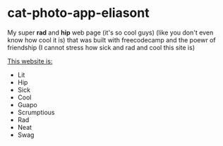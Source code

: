 # cat-photo-app-eliasont
My super **rad** and **hip** web page (it's so cool guys) (like you don't even know how cool it is) that was built with freecodecamp and the poewr of friendship (I cannot stress how sick and rad and cool this site is)

<u>This website is:</u>
* Lit
* Hip
* Sick
* Cool
* Guapo
* Scrumptious
* Rad
* Neat
* Swag
